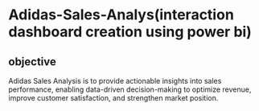 # Adidas-Sales-Analys(interaction dashboard creation using power bi)
## objective
 Adidas Sales Analysis is to provide actionable insights into sales performance, enabling data-driven decision-making to optimize revenue, improve customer satisfaction, and strengthen market position.

